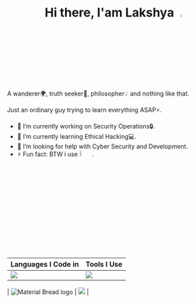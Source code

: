 <h1 align=center>Hi there, I'am Lakshya <img src="https://media.giphy.com/media/hvRJCLFzcasrR4ia7z/giphy.gif" width="4%"></h1>
A wanderer🌍, truth seeker🎩, philosopher💡 and nothing like that.

Just an ordinary guy trying to learn everything ASAP⚡.

- 🔭 I’m currently working on Security Operations🔒.
- 🌱 I’m currently learning Ethical Hacking💻.
- 🤔 I’m looking for help with Cyber Security and Development.
- ⚡ Fun fact: BTW i use <img src="https://img.shields.io/badge/Arch_Linux-1793D1?style=flat&logoColor=white" width = 6%>.


|Languages I Code in | Tools I Use |
|---|---|
|<img src="https://skillicons.dev/icons?i=flutter,dart,c,py,bash,html,css,js,md,cpp,rust,kotlin,arduino,sqlite,mysql,lua,regex,ts,nginx,nodejs&perline=5" /> | <img src="https://skillicons.dev/icons?i=git,linux,bsd,aws,gcp,raspberrypi,nginx,neovim,androidstudio,vscode,figma,materialui,ps,pr,ai,xd,ae,unreal,blender,svg&perline=5" /> |


| <img src="https://github-readme-stats.vercel.app/api?username=lakshyarao22&show_icons=true&theme=midnight-purple&layout=compact" alt="Material Bread logo"> | <img src="https://github-readme-stats.vercel.app/api/top-langs/?username=lakshyarao22&theme=midnight-purple&layout=compact"> |

<!--
**lakshyarao22/lakshyarao22** is a ✨ _special_ ✨ repository because its `README.md` (this file) appears on your GitHub profile.

Here are some ideas to get you started:

- 🔭 I’m currently working on ...
- 🌱 I’m currently learning ...
- 👯 I’m looking to collaborate on ...
- 🤔 I’m looking for help with ...
- 💬 Ask me about ...
- 📫 How to reach me: ...
- 😄 Pronouns: ...
- ⚡ Fun fact: ...
-->
